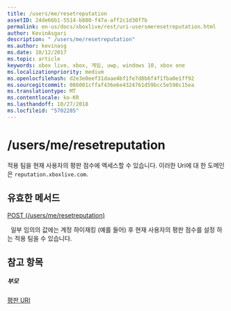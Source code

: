```yaml
---
title: /users/me/resetreputation
assetID: 24de66b1-5514-b880-f47a-aff2c1d30f7b
permalink: en-us/docs/xboxlive/rest/uri-usersmeresetreputation.html
author: KevinAsgari
description: " /users/me/resetreputation"
ms.author: kevinasg
ms.date: 10/12/2017
ms.topic: article
keywords: xbox live, xbox, 게임, uwp, windows 10, xbox one
ms.localizationpriority: medium
ms.openlocfilehash: d2e3e0eef31daae4bf1fe7d8b6f4f1fba0e1ff92
ms.sourcegitcommit: 086001cffaf436e6e4324761d59bcc5e598c15ea
ms.translationtype: MT
ms.contentlocale: ko-KR
ms.lasthandoff: 10/27/2018
ms.locfileid: "5702285"
---
```

# <a name="usersmeresetreputation"></a>/users/me/resetreputation
적용 팀을 현재 사용자의 평판 점수에 액세스할 수 있습니다. 이러한 Uri에 대 한 도메인은 `reputation.xboxlive.com`.
  
<a id="ID4EV"></a>

 
## <a name="valid-methods"></a>유효한 메서드

[POST (/users/me/resetreputation)](uri-usersmeresetreputationpost.md)

&nbsp;&nbsp;일부 임의의 값에는 계정 하이재킹 (예를 들어) 후 현재 사용자의 평판 점수를 설정 하는 적용 팀을 수 있습니다.
 
<a id="ID4E6"></a>

 
## <a name="see-also"></a>참고 항목
 
<a id="ID4EBB"></a>

 
##### <a name="parent"></a>부모 

[평판 URI](atoc-reference-reputation.md)

   